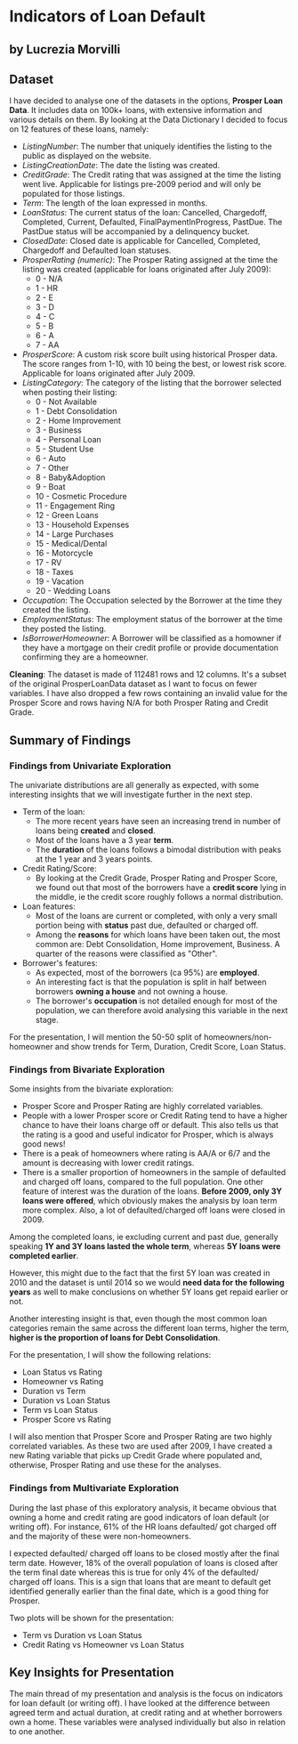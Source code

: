 # Indicators of Loan Default
## by Lucrezia Morvilli


## Dataset

I have decided to analyse one of the datasets in the options, **Prosper Loan Data**. It includes data on 100k+ loans, with extensive information and various details on them. 
By looking at the Data Dictionary I decided to focus on 12 features of these loans, namely:
- *ListingNumber*: The number that uniquely identifies the listing to the public as displayed on the website.
- *ListingCreationDate*: The date the listing was created.
- *CreditGrade*: The Credit rating that was assigned at the time the listing went live. Applicable for listings pre-2009 period and will only be populated for those listings.
- *Term*: The length of the loan expressed in months.
- *LoanStatus*: The current status of the loan: Cancelled,  Chargedoff, Completed, Current, Defaulted, FinalPaymentInProgress, PastDue. The PastDue status will be accompanied by a delinquency bucket.
- *ClosedDate*: Closed date is applicable for Cancelled, Completed, Chargedoff and Defaulted loan statuses.
- *ProsperRating (numeric)*: The  Prosper Rating assigned at the time the listing was created (applicable for loans originated after July 2009): 
    -  0 - N/A
    -  1 - HR
    -  2 - E 
    -  3 - D
    -  4 - C 
    -  5 - B 
    -  6 - A 
    -  7 - AA  
- *ProsperScore*: A custom risk score built using historical Prosper data. The score ranges from 1-10, with 10 being the best, or lowest risk score.  Applicable for loans originated after July 2009.
- *ListingCategory*: The category of the listing that the borrower selected when posting their listing: 
    -  0 - Not Available 
    -  1 - Debt Consolidation 
    -  2 - Home Improvement 
    -  3 - Business 
    -  4 - Personal Loan 
    -  5 - Student Use 
    -  6 - Auto 
    -  7 - Other 
    -  8 - Baby&Adoption 
    -  9 - Boat 
    -  10 - Cosmetic Procedure 
    -  11 - Engagement Ring 
    -  12 - Green Loans 
    -  13 - Household Expenses 
    -  14 - Large Purchases 
    -  15 - Medical/Dental 
    -  16 - Motorcycle
    -  17 - RV 
    -  18 - Taxes 
    -  19 - Vacation
    -  20 - Wedding Loans
- *Occupation*: The Occupation selected by the Borrower at the time they created the listing.
- *EmploymentStatus*: The employment status of the borrower at the time they posted the listing.
- *IsBorrowerHomeowner*: A Borrower will be classified as a homowner if they have a mortgage on their credit profile or provide documentation confirming they are a homeowner.

**Cleaning**: The dataset is made of 112481 rows and 12 columns. It's a subset of the original ProsperLoanData dataset as I want to focus on fewer variables. I have also dropped a few rows containing an invalid value for the Prosper Score and rows having N/A for both Prosper Rating and Credit Grade.

## Summary of Findings

### Findings from Univariate Exploration

The univariate distributions are all generally as expected, with some interesting insights that we will investigate further in the next step. 
- Term of the loan:
    - The more recent years have seen an increasing trend in number of loans being **created** and **closed**.
    - Most of the loans have a 3 year **term**.
    - The **duration** of the loans follows a bimodal distribution with peaks at the 1 year and 3 years points. 
- Credit Rating/Score:
    - By looking at the Credit Grade, Prosper Rating and Prosper Score, we found out that most of the borrowers have a **credit score** lying in the middle, ie the credit score roughly follows a normal distribution. 
- Loan features:
    - Most of the loans are current or completed, with only a very small portion being with **status** past due, defaulted or charged off. 
    - Among the **reasons** for which loans have been taken out, the most common are: Debt Consolidation, Home improvement, Business. A quarter of the reasons were classified as "Other". 
- Borrower's features:
    - As expected, most of the borrowers (ca 95%) are **employed**.
    - An interesting fact is that the population is split in half between borrowers **owning a house** and not owning a house.
    - The borrower's **occupation** is not detailed enough for most of the population, we can therefore avoid analysing this variable in the next stage. 
    
For the presentation, I will mention the 50-50 split of homeowners/non-homeowner and show trends for Term, Duration, Credit Score, Loan Status.

### Findings from Bivariate Exploration

Some insights from the bivariate exploration:
   - Prosper Score and Prosper Rating are highly correlated variables.
   - People with a lower Prosper score or Credit Rating tend to have a higher chance to have their loans charge off or default. This also tells us that the rating is a good and useful indicator for Prosper, which is always good news!
   -  There is a peak of homeowners where rating is AA/A or 6/7 and the amount is decreasing with lower credit ratings. 
   - There is a smaller proportion of homeowners in the sample of defaulted and charged off loans, compared to the full population.
One other feature of interest was the duration of the loans. **Before 2009, only 3Y loans were offered**, which obviously makes the analysis by loan term more complex. Also, a lot of defaulted/charged off loans were closed in 2009. 

Among the completed loans, ie excluding current and past due, generally speaking **1Y and 3Y loans lasted the whole term**, whereas **5Y loans were completed earlier**. 

However, this might due to the fact that the first 5Y loan was created in 2010 and the dataset is until 2014 so we would **need data for the following years** as well to make conclusions on whether 5Y loans get repaid earlier or not. 

Another interesting insight is that, even though the most common loan categories remain the same across the different loan terms, higher the term, **higher is the proportion of loans for Debt Consolidation**.

For the presentation, I will show the following relations:
- Loan Status vs Rating
- Homeowner vs Rating
- Duration vs Term
- Duration vs Loan Status
- Term vs Loan Status
- Prosper Score vs Rating

I will also mention that Prosper Score and Prosper Rating are two highly correlated variables. As these two are used after 2009, I have created a new Rating variable that picks up Credit Grade where populated and, otherwise, Prosper Rating and use these for the analyses. 

### Findings from Multivariate Exploration

During the last phase of this exploratory analysis, it became obvious that owning a home and credit rating are good indicators of loan default (or writing off). For instance, 61% of the HR loans defaulted/ got charged off and the majority of these were non-homeowners.

I expected defaulted/ charged off loans to be closed mostly after the final term date. However, 18% of the overall population of loans is closed after the term final date whereas this is true for only 4% of the defaulted/ charged off loans. This is a sign that loans that are meant to default get identified generally earlier than the final date, which is a good thing for Prosper.

Two plots will be shown for the presentation:
- Term vs Duration vs Loan Status
- Credit Rating vs Homeowner vs Loan Status

## Key Insights for Presentation

The main thread of my presentation and analysis is the focus on indicators for loan default (or writing off). I have looked at the difference between agreed term and actual duration, at credit rating and at whether borrowers own a home. These variables were analysed individually but also in relation to one another.  
